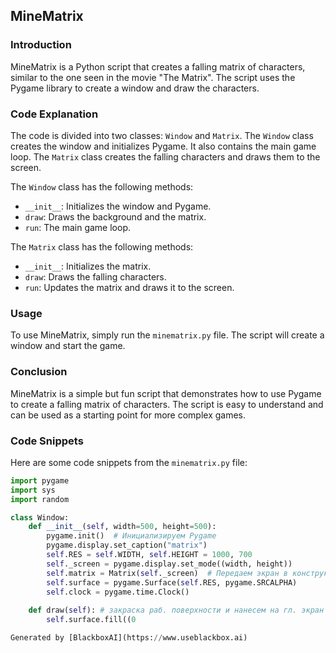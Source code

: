  ## MineMatrix

### Introduction

MineMatrix is a Python script that creates a falling matrix of characters, similar to the one seen in the movie "The Matrix". The script uses the Pygame library to create a window and draw the characters.

### Code Explanation

The code is divided into two classes: `Window` and `Matrix`. The `Window` class creates the window and initializes Pygame. It also contains the main game loop. The `Matrix` class creates the falling characters and draws them to the screen.

The `Window` class has the following methods:

* `__init__`: Initializes the window and Pygame.
* `draw`: Draws the background and the matrix.
* `run`: The main game loop.

The `Matrix` class has the following methods:

* `__init__`: Initializes the matrix.
* `draw`: Draws the falling characters.
* `run`: Updates the matrix and draws it to the screen.

### Usage

To use MineMatrix, simply run the `minematrix.py` file. The script will create a window and start the game.
### Conclusion

MineMatrix is a simple but fun script that demonstrates how to use Pygame to create a falling matrix of characters. The script is easy to understand and can be used as a starting point for more complex games.

### Code Snippets

Here are some code snippets from the `minematrix.py` file:

```python
import pygame
import sys
import random

class Window:
    def __init__(self, width=500, height=500):
        pygame.init()  # Инициализируем Pygame
        pygame.display.set_caption("matrix")
        self.RES = self.WIDTH, self.HEIGHT = 1000, 700
        self._screen = pygame.display.set_mode((width, height))
        self.matrix = Matrix(self._screen)  # Передаем экран в конструктор Matrix
        self.surface = pygame.Surface(self.RES, pygame.SRCALPHA)
        self.clock = pygame.time.Clock()
    
    def draw(self): # закраска раб. поверхности и нанесем на гл. экран
        self.surface.fill((0

Generated by [BlackboxAI](https://www.useblackbox.ai)
